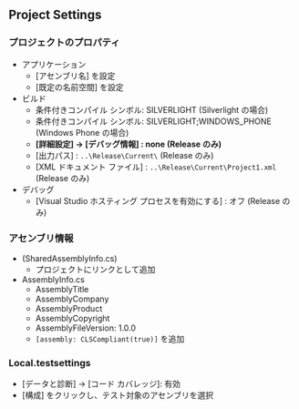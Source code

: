 ## Project Settings

### プロジェクトのプロパティ
- アプリケーション
  - [アセンブリ名] を設定
  - [既定の名前空間] を設定
- ビルド
  - 条件付きコンパイル シンボル: SILVERLIGHT (Silverlight の場合)
  - 条件付きコンパイル シンボル: SILVERLIGHT;WINDOWS_PHONE (Windows Phone の場合)
  - **[詳細設定] → [デバッグ情報] : none (Release のみ)**
  - [出力パス] : `..\Release\Current\` (Release のみ)
  - [XML ドキュメント ファイル] : `..\Release\Current\Project1.xml` (Release のみ)
- デバッグ
  - [Visual Studio ホスティング プロセスを有効にする] : オフ (Release のみ)

### アセンブリ情報
- (SharedAssemblyInfo.cs)
  - プロジェクトにリンクとして追加
- AssemblyInfo.cs
  - AssemblyTitle
  - AssemblyCompany
  - AssemblyProduct
  - AssemblyCopyright
  - AssemblyFileVersion: 1.0.0
  - `[assembly: CLSCompliant(true)]` を追加

### Local.testsettings
- [データと診断] → [コード カバレッジ]: 有効
- [構成] をクリックし、テスト対象のアセンブリを選択

